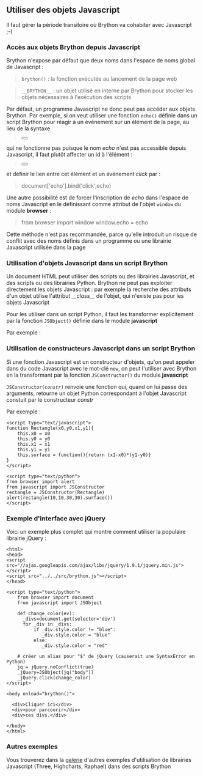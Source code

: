 Utiliser des objets Javascript
------------------------------

Il faut gérer la période transitoire où Brython va cohabiter avec Javascript ;-)

### Accès aux objets Brython depuis Javascript

Brython n'expose par défaut que deux noms dans l'espace de noms global de Javascript :

> `brython()` : la fonction exécutée au lancement de la page web

> `__BRYTHON__` : un objet utilisé en interne par Brython pour stocker les objets nécessaires à l'exécution des scripts

Par défaut, un programme Javascript ne donc peut pas accéder aux objets Brython. Par exemple, si on veut utiliser une fonction `echo()` définie dans un script Brython pour réagir à un événement sur un élément de la page, au lieu de la syntaxe

>    <button onclick="echo()">

qui ne fonctionne pas puisque le nom _echo_ n'est pas accessible depuis Javascript, il faut plutôt affecter un id à l'élément :

>    <button id="echo">

et définir le lien entre cet élément et un événement _click_ par :

>    document['echo'].bind('click',echo)

Une autre possibilité est de forcer l'inscription de _echo_ dans l'espace de noms Javascript en le définissant comme attribut de l'objet `window` du module **browser** :

>    from browser import window
>    window.echo = echo

Cette méthode n'est pas recommandée, parce qu'elle introduit un risque de conflit avec des noms définis dans un programme ou une librairie Javascript utilisée dans la page

### Utilisation d'objets Javascript dans un script Brython

Un document HTML peut utiliser des scripts ou des librairies Javascript, et des scripts ou des librairies Python. Brython ne peut pas exploiter directement les objets Javascript : par exemple la recherche des attributs d'un objet utilise l'attribut _\_\_class\_\__ de l'objet, qui n'existe pas pour les objets Javascript

Pour les utiliser dans un script Python, il faut les transformer explicitement par la fonction `JSObject()` définie dans le module **javascript**

Par exemple :

>    <script type="text/javascript">
>    circle = {surface:function(r){return 3.14*r*r}}
>    </script>
>
>    <script type="text/python">
>    from browser import document
>    from javascript import JSObject
>
>    document['result'].value = JSObject(circle).surface(10)
>    </script>


### Utilisation de constructeurs Javascript dans un script Brython

Si une fonction Javascript est un constructeur d'objets, qu'on peut appeler dans du code Javascript avec le mot-clé `new`, on peut l'utiliser avec Brython en la transformant par la fonction `JSConstructor()` du module **javascript**

<code>JSConstructor(_constr_)</code> renvoie une fonction qui, quand on lui passe des arguments, retourne un objet Python correspondant à l'objet Javascript constuit par le constructeur *constr*

Par exemple :

    <script type="text/javascript">
    function Rectangle(x0,y0,x1,y1){
        this.x0 = x0
        this.y0 = y0
        this.x1 = x1
        this.y1 = y1
        this.surface = function(){return (x1-x0)*(y1-y0)}
    }
    </script>
    
    <script type="text/python">
    from browser import alert
    from javascript import JSConstructor
    rectangle = JSConstructor(Rectangle)
    alert(rectangle(10,10,30,30).surface())
    </script>

### Exemple d'interface avec jQuery

Voici un exemple plus complet qui montre comment utiliser la populaire librairie jQuery :

    <html>
    <head>
    <script src="//ajax.googleapis.com/ajax/libs/jquery/1.9.1/jquery.min.js">
    </script>
    <script src="../../src/brython.js"></script>
    </head>
    
    <script type="text/python">
        from browser import document
        from javascript import JSObject
        
        def change_color(ev):
          _divs=document.get(selector='div')
          for _div in _divs:
              if _div.style.color != "blue":
                 _div.style.color = "blue"
              else:
                 _div.style.color = "red"
        
        # créer un alias pour "$" de jQuery (causerait une SyntaxError en Python)
        jq = jQuery.noConflict(true)
        _jQuery=JSObject(jq("body"))
        _jQuery.click(change_color)    
    </script>
    
    <body onload="brython()">

      <div>Cliquer ici</div>
      <div>pour parcourir</div>
      <div>ces divs.</div>
     
    </body>
    </html>
    
### Autres exemples

Vous trouverez dans la [galerie](../../gallery/gallery_fr.html) d'autres exemples 
d'utilisation de librairies Javascript (Three, Highcharts, Raphael) dans des scripts 
Brython
